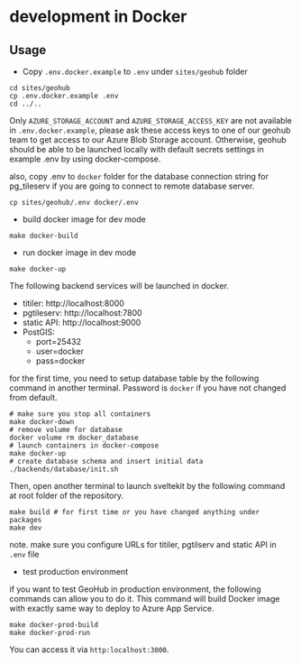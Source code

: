 # development in Docker

## Usage

- Copy `.env.docker.example` to `.env` under `sites/geohub` folder

```shell
cd sites/geohub
cp .env.docker.example .env
cd ../..
```

Only `AZURE_STORAGE_ACCOUNT` and `AZURE_STORAGE_ACCESS_KEY` are not available in `.env.docker.example`, please ask these access keys to one of our geohub team to get access to our Azure Blob Storage account. Otherwise, geohub should be able to be launched locally with default secrets settings in example .env by using docker-compose.

also, copy .env to `docker` folder for the database connection string for pg_tileserv if you are going to connect to remote database server.

```shell
cp sites/geohub/.env docker/.env
```

- build docker image for dev mode

```shell
make docker-build
```

- run docker image in dev mode

```shell
make docker-up
```

The following backend services will be launched in docker.

- titiler: http://localhost:8000
- pgtileserv: http://localhost:7800
- static API: http://localhost:9000
- PostGIS:
  - port=25432
  - user=docker
  - pass=docker

for the first time, you need to setup database table by the following command in another terminal. Password is `docker` if you have not changed from default.

```shell
# make sure you stop all containers
make docker-down
# remove volume for database
docker volume rm docker_database
# launch containers in docker-compose
make docker-up
# create database schema and insert initial data
./backends/database/init.sh
```

Then, open another terminal to launch sveltekit by the following command at root folder of the repository.

```shell
make build # for first time or you have changed anything under packages
make dev
```

note. make sure you configure URLs for titiler, pgtilserv and static API in `.env` file

- test production environment

if you want to test GeoHub in production environment, the following commands can allow you to do it. This command will build Docker image with exactly same way to deploy to Azure App Service.

```shell
make docker-prod-build
make docker-prod-run
```

You can access it via `http:localhost:3000`.
